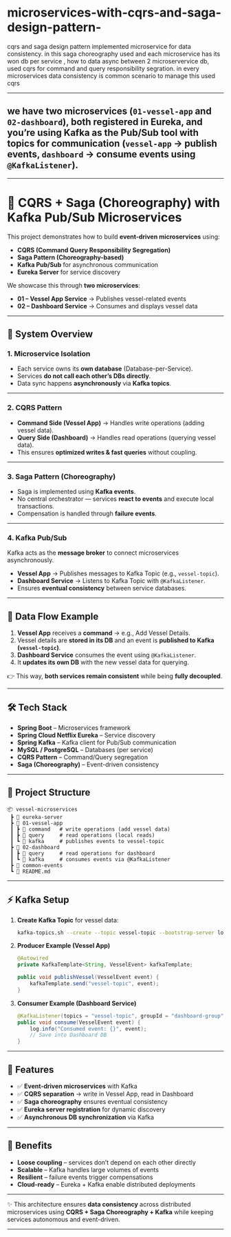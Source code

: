 # microservices-with-cqrs-and-saga-design-pattern-
cqrs and saga design pattern implemented microservice for data consistency. in this saga choreography used and each microservice has its won db per service , how to data async between 2 microservervice db, used cqrs for command and query responsibility segration. in every microservices data consistency is common scenario to manage this used cqrs

---
we have **two microservices** (`01-vessel-app` and `02-dashboard`), both registered in **Eureka**, and you’re using **Kafka as the Pub/Sub tool** with **topics** for communication (`vessel-app` → publish events, `dashboard` → consume events using `@KafkaListener`).
---
---

# 🚀 CQRS + Saga (Choreography) with Kafka Pub/Sub Microservices

This project demonstrates how to build **event-driven microservices** using:

* **CQRS (Command Query Responsibility Segregation)**
* **Saga Pattern (Choreography-based)**
* **Kafka Pub/Sub** for asynchronous communication
* **Eureka Server** for service discovery

We showcase this through **two microservices**:

* **01 – Vessel App Service** → Publishes vessel-related events
* **02 – Dashboard Service** → Consumes and displays vessel data

---

## 🔹 System Overview

### 1. **Microservice Isolation**

* Each service owns its **own database** (Database-per-Service).
* Services **do not call each other’s DBs directly**.
* Data sync happens **asynchronously** via **Kafka topics**.

---

### 2. **CQRS Pattern**

* **Command Side (Vessel App)** → Handles write operations (adding vessel data).
* **Query Side (Dashboard)** → Handles read operations (querying vessel data).
* This ensures **optimized writes & fast queries** without coupling.

---

### 3. **Saga Pattern (Choreography)**

* Saga is implemented using **Kafka events**.
* No central orchestrator — services **react to events** and execute local transactions.
* Compensation is handled through **failure events**.

---

### 4. **Kafka Pub/Sub**

Kafka acts as the **message broker** to connect microservices asynchronously.

* **Vessel App** → Publishes messages to Kafka Topic (e.g., `vessel-topic`).
* **Dashboard Service** → Listens to Kafka Topic with `@KafkaListener`.
* Ensures **eventual consistency** between service databases.

---

## 🔹 Data Flow Example

1. **Vessel App** receives a **command** → e.g., Add Vessel Details.
2. Vessel details are **stored in its DB** and an event is **published to Kafka (`vessel-topic`)**.
3. **Dashboard Service** consumes the event using `@KafkaListener`.
4. It **updates its own DB** with the new vessel data for querying.

👉 This way, **both services remain consistent** while being **fully decoupled**.

---

## 🛠️ Tech Stack

* **Spring Boot** – Microservices framework
* **Spring Cloud Netflix Eureka** – Service discovery
* **Spring Kafka** – Kafka client for Pub/Sub communication
* **MySQL / PostgreSQL** – Databases (per service)
* **CQRS Pattern** – Command/Query segregation
* **Saga (Choreography)** – Event-driven consistency

---

## 📂 Project Structure

```
📦 vessel-microservices
 ┣ 📂 eureka-server
 ┣ 📂 01-vessel-app
 ┃ ┣ 📂 command   # write operations (add vessel data)
 ┃ ┣ 📂 query     # read operations (local reads)
 ┃ ┗ 📂 kafka     # publishes events to vessel-topic
 ┣ 📂 02-dashboard
 ┃ ┣ 📂 query     # read operations for dashboard
 ┃ ┗ 📂 kafka     # consumes events via @KafkaListener
 ┣ 📂 common-events
 ┗ 📜 README.md
```

---

## ⚡ Kafka Setup

1. **Create Kafka Topic** for vessel data:

   ```bash
   kafka-topics.sh --create --topic vessel-topic --bootstrap-server localhost:9092 --partitions 3 --replication-factor 1
   ```

2. **Producer Example (Vessel App)**

   ```java
   @Autowired
   private KafkaTemplate<String, VesselEvent> kafkaTemplate;

   public void publishVessel(VesselEvent event) {
       kafkaTemplate.send("vessel-topic", event);
   }
   ```

3. **Consumer Example (Dashboard Service)**

   ```java
   @KafkaListener(topics = "vessel-topic", groupId = "dashboard-group")
   public void consume(VesselEvent event) {
       log.info("Consumed event: {}", event);
       // Save into Dashboard DB
   }
   ```

---

## 🌟 Features

* ✅ **Event-driven microservices** with Kafka
* ✅ **CQRS separation** → write in Vessel App, read in Dashboard
* ✅ **Saga choreography** ensures eventual consistency
* ✅ **Eureka server registration** for dynamic discovery
* ✅ **Asynchronous DB synchronization** via Kafka

---

## 🎯 Benefits

* **Loose coupling** – services don’t depend on each other directly
* **Scalable** – Kafka handles large volumes of events
* **Resilient** – failure events trigger compensations
* **Cloud-ready** – Eureka + Kafka enable distributed deployments

---

✨ This architecture ensures **data consistency** across distributed microservices using **CQRS + Saga Choreography + Kafka** while keeping services autonomous and event-driven.

---
